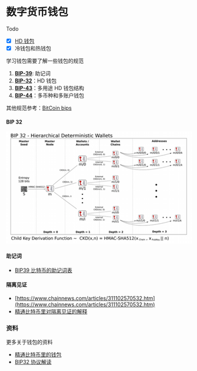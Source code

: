 # 数字货币钱包

Todo

* [x] [HD 钱包](https://stevenocean.github.io/2018/09/23/generate-hd-wallet-by-bip39.html)
* [x] 冷钱包和热钱包

学习钱包需要了解一些钱包的规范

1. [**BIP-39**](https://github.com/bitcoin/bips/blob/master/bip-0039.mediawiki): 助记词
2. [**BIP-32**](https://github.com/bitcoin/bips/blob/master/bip-0033.mediawiki)：HD 钱包
3. [**BIP-43**](https://github.com/bitcoin/bips/blob/master/bip-0043.mediawiki)：多用途 HD 钱包结构
4. [**BIP-44**](https://github.com/bitcoin/bips/blob/master/bip-0044.mediawiki)：多币种和多账户钱包

其他规范参考：[BitCoin bips](https://github.com/bitcoin/bips)

#### BIP 32

![HD Wallet](../.gitbook/assets/image%20%286%29.png)



#### 助记词

* [BIP39 比特币的助记词表](https://github.com/bitcoin/bips/tree/master/bip-0039)

#### 隔离见证

* [https://www.chainnews.com/articles/311102570532.htm](https://www.chainnews.com/articles/311102570532.htm)
* [精通比特币里对隔离见证的解释](https://wizardforcel.gitbooks.io/masterbitcoin2cn/content/appdx4.html)

### 资料

更多关于钱包的资料

* [精通比特币里的钱包](https://github.com/tianmingyun/MasterBitcoin2CN/blob/master/ch05.md)
* [BIP32 协议解读](https://www.jianshu.com/p/941de6013a64)



